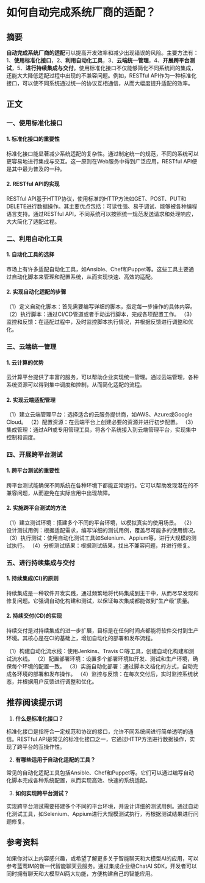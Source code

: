# 如何自动完成系统厂商的适配？

## 摘要

**自动完成系统厂商的适配**可以提高开发效率和减少出现错误的风险。主要方法有：1、**使用标准化接口**，2、**利用自动化工具**，3、**云端统一管理**，4、**开展跨平台测试**，5、**进行持续集成与交付**。使用标准化接口不仅能够简化不同系统间的集成，还能大大降低适配过程中出现的不兼容问题。例如，RESTful API作为一种标准化接口，可以使不同系统通过统一的协议互相通信，从而大幅度提升适配的效率。

## 正文

### 一、使用标准化接口

#### 1. 标准化接口的重要性

标准化接口能显著减少系统适配的复杂性。通过制定统一的规范，不同的系统可以更容易地进行集成与交互。这一原则在Web服务中得到广泛应用，RESTful API便是其中最为普及的一种。

#### 2. RESTful API的实现

RESTful API基于HTTP协议，使用标准的HTTP方法如GET、POST、PUT和DELETE进行数据操作。其主要优点包括：可读性强、易于调试、能够被各种编程语言支持。通过RESTful API，不同系统可以按照统一规范发送请求和处理响应，大大简化了适配过程。

### 二、利用自动化工具

#### 1. 自动化工具的选择

市场上有许多适配自动化工具，如Ansible、Chef和Puppet等。这些工具主要通过自动化脚本来管理和配置系统，从而实现快速、高效的适配。

#### 2. 实现自动化适配的步骤

（1）定义自动化脚本：首先需要编写详细的脚本，指定每一步操作的具体内容。
（2）执行脚本：通过CI/CD管道或者手动运行脚本，完成各项配置工作。
（3）监控和反馈：在适配过程中，及时监控脚本执行情况，并根据反馈进行调整和优化。

### 三、云端统一管理

#### 1. 云计算的优势

云计算平台提供了丰富的服务，可以帮助企业实现统一管理。通过云端管理，各种系统资源可以得到集中调度和控制，从而简化适配的流程。

#### 2. 实现云端适配管理

（1）建立云端管理平台：选择适合的云服务提供商，如AWS、Azure或Google Cloud。
（2）配置资源：在云端平台上创建必要的资源并进行初步配置。
（3）集成管理：通过API或专用管理工具，将各个系统接入到云端管理平台，实现集中控制和调度。

### 四、开展跨平台测试

#### 1. 跨平台测试的重要性

跨平台测试能确保不同系统在各种环境下都能正常运行。它可以帮助发现潜在的不兼容问题，从而避免在实际应用中出现故障。

#### 2. 实施跨平台测试的方法

（1）建立测试环境：搭建多个不同的平台环境，以模拟真实的使用场景。
（2）设计测试用例：根据适配需求，编写详细的测试用例，覆盖尽可能多的使用情况。
（3）执行测试：使用自动化测试工具如Selenium、Appium等，进行大规模的测试执行。
（4）分析测试结果：根据测试结果，找出不兼容问题，并进行修复。

### 五、进行持续集成与交付

#### 1. 持续集成(CI)的原则

持续集成是一种软件开发实践，通过频繁地将代码集成到主干中，从而尽早发现和修复问题。它强调自动化构建和测试，以保证每次集成都能做到“生产级”质量。

#### 2. 持续交付(CD)的实现

持续交付是对持续集成的进一步扩展，目标是在任何时间点都能将软件交付到生产环境。其核心是在CI的基础上，增加自动化的部署和发布流程。

（1）构建自动化流水线：使用Jenkins、Travis CI等工具，创建自动化构建和测试流水线。
（2）配置部署环境：设置多个部署环境如开发、测试和生产环境，确保每个环境的配置一致。
（3）实施自动化部署：通过脚本文档化的方式，自动完成各环境的部署和发布操作。
（4）监控与反馈：在每次交付后，实时监控系统状态，并根据用户反馈进行调整和优化。

## 推荐阅读提示词

1. **什么是标准化接口？**

  标准化接口是指符合一定规范和协议的接口，允许不同系统间进行简单透明的通信。RESTful API是常见的标准化接口之一，它通过HTTP方法进行数据操作，实现了跨平台的互操作性。

2. **有哪些适用于自动化适配的工具？**

  常见的自动化适配工具包括Ansible、Chef和Puppet等。它们可以通过编写自动化脚本完成各种系统配置，从而实现高效、快速的系统适配。

3. **如何实现跨平台测试？**

  实现跨平台测试需要搭建多个不同的平台环境，并设计详细的测试用例。通过自动化测试工具，如Selenium、Appium进行大规模测试执行，再根据测试结果进行问题修复。

## 参考资料

如果你对以上内容感兴趣，或希望了解更多关于智能聊天和大模型AI的应用，可以参考蓝莺IM的新一代智能聊天云服务。通过集成企业级ChatAI SDK，开发者可以同时拥有聊天和大模型AI两大功能，方便构建自己的智能应用。